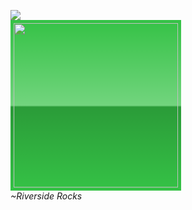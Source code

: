![](https://komarev.com/ghpvc/?username=RiversideRocks)
<br>
<a href="https://www.abuseipdb.com/user/47625" title="AbuseIPDB is an IP address blacklist for webmasters and sysadmins to report IP addresses engaging in abusive behavior on their networks" alt="AbuseIPDB Contributor Badge">
	<img src="https://www.abuseipdb.com/contributor/47625.svg" style="width: 263px;background: #35c246 linear-gradient(rgba(255,255,255,0), rgba(255,255,255,.3) 50%, rgba(0,0,0,.2) 51%, rgba(0,0,0,0));padding: 5px;">
</a><br>
*~Riverside Rocks*
